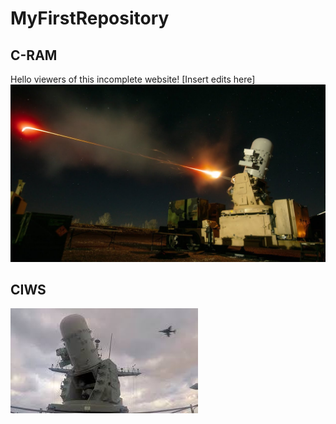 # MyFirstRepository
## C-RAM
Hello viewers of this incomplete website!
[Insert edits here]
![C-RAM](C-RAM.jpg "Test 1")
## CIWS
![CIWS](CIWS.jpg "Test 2!")
